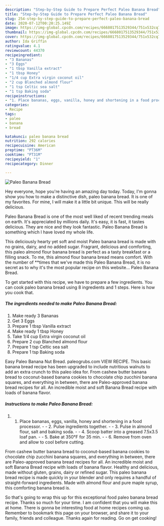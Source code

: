 ```yaml
---
description: "Step-by-Step Guide to Prepare Perfect Paleo Banana Bread"
title: "Step-by-Step Guide to Prepare Perfect Paleo Banana Bread"
slug: 254-step-by-step-guide-to-prepare-perfect-paleo-banana-bread
date: 2020-07-12T00:20:25.149Z
image: https://img-global.cpcdn.com/recipes/6668017513529344/751x532cq70/paleo-banana-bread-recipe-main-photo.jpg
thumbnail: https://img-global.cpcdn.com/recipes/6668017513529344/751x532cq70/paleo-banana-bread-recipe-main-photo.jpg
cover: https://img-global.cpcdn.com/recipes/6668017513529344/751x532cq70/paleo-banana-bread-recipe-main-photo.jpg
author: Ida Griffin
ratingvalue: 4.1
reviewcount: 44370
recipeingredient:
- "3 Bananas"
- "3 Eggs"
- "1 tbsp Vanilla extract"
- "1 tbsp Honey"
- "1/4 cup Extra virgin coconut oil"
- "2 cup Blanched almond flour"
- "1 tsp Celtic sea salt"
- "1 tsp Baking soda"
recipeinstructions:
- "1. Place bananas, eggs, vanilla, honey and shortening in a food processor.  2. Pulse ingredients together.  3. Pulse in almond flour, salt and baking soda.  4. Scoop batter into a greased 7.5x3.5 loaf pan.  5. Bake at 350°F for 35 min.  6. Remove from oven and allow to cool before cutting."
categories:
- Recipe
tags:
- paleo
- banana
- bread

katakunci: paleo banana bread 
nutrition: 292 calories
recipecuisine: American
preptime: "PT36M"
cooktime: "PT31M"
recipeyield: "1"
recipecategory: Dinner

---
```



![Paleo Banana Bread](https://img-global.cpcdn.com/recipes/6668017513529344/751x532cq70/paleo-banana-bread-recipe-main-photo.jpg)

Hey everyone, hope you're having an amazing day today. Today, I'm gonna show you how to make a distinctive dish, paleo banana bread. It is one of my favorites. For mine, I will make it a little bit unique. This will be really delicious.

Paleo Banana Bread is one of the most well liked of recent trending meals on earth. It's appreciated by millions daily. It's easy, it is fast, it tastes delicious. They are nice and they look fantastic. Paleo Banana Bread is something which I have loved my whole life.

This deliciously hearty yet soft and moist Paleo banana bread is made with no grains, dairy, and no added sugar. Fragrant, delicious and comforting, this paleo almond flour banana bread is perfect as a tasty breakfast or a filling snack. To me, this almond flour banana bread means comfort. With the number of **times that we&#39;ve made this Paleo Banana Bread, it is no secret as to why it&#39;s the most popular recipe on this website… Paleo Banana Bread.


To get started with this recipe, we have to prepare a few ingredients. You can cook paleo banana bread using 8 ingredients and 1 steps. Here is how you cook that.

<!--inarticleads1-->

##### The ingredients needed to make Paleo Banana Bread:

1. Make ready 3 Bananas
1. Get 3 Eggs
1. Prepare 1 tbsp Vanilla extract
1. Make ready 1 tbsp Honey
1. Take 1/4 cup Extra virgin coconut oil
1. Prepare 2 cup Blanched almond flour
1. Prepare 1 tsp Celtic sea salt
1. Prepare 1 tsp Baking soda


Easy Paleo Banana Nut Bread. paleogrubs.com VIEW RECIPE. This basic banana bread recipe has been upgraded to include nutritious walnuts to add an extra crunch to this paleo idea for. From cashew butter banana bread to coconut-based banana cookies to chocolate chip zucchini banana squares, and everything in between, there are Paleo-approved banana bread recipes for all. An incredible moist and soft Banana Bread recipe with loads of banana flavor. 

<!--inarticleads2-->

##### Instructions to make Paleo Banana Bread:

1. 1. Place bananas, eggs, vanilla, honey and shortening in a food processor. -  - 2. Pulse ingredients together. -  - 3. Pulse in almond flour, salt and baking soda. -  - 4. Scoop batter into a greased 7.5x3.5 loaf pan. -  - 5. Bake at 350°F for 35 min. -  - 6. Remove from oven and allow to cool before cutting.


From cashew butter banana bread to coconut-based banana cookies to chocolate chip zucchini banana squares, and everything in between, there are Paleo-approved banana bread recipes for all. An incredible moist and soft Banana Bread recipe with loads of banana flavor. Healthy and delicious, made without gluten, grains, dairy or refined sugar. This paleo banana bread recipe is made quickly in your blender and only requires a handful of straight-forward ingredients. Made with almond flour and pure maple syrup, this comforting banana bread is. 

So that's going to wrap this up for this exceptional food paleo banana bread recipe. Thanks so much for your time. I am confident that you will make this at home. There is gonna be interesting food at home recipes coming up. Remember to bookmark this page on your browser, and share it to your family, friends and colleague. Thanks again for reading. Go on get cooking!
